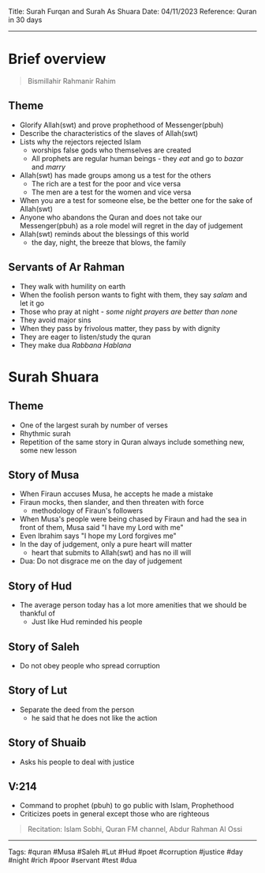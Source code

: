 Title: Surah Furqan and Surah As Shuara
Date: 04/11/2023
Reference: Quran in 30 days

---

# Brief overview
> Bismillahir Rahmanir Rahim

## Theme
- Glorify Allah(swt) and prove prophethood of Messenger(pbuh)
- Describe the characteristics of the slaves of Allah(swt)
- Lists why the rejectors rejected Islam
	- worships false gods who themselves are created
	- All prophets are regular human beings - they *eat* and go to *bazar* and *marry*
- Allah(swt) has made groups among us a test for the others
	- The rich are a test for the poor and vice versa
	- The men are a test for the women and vice versa
- When you are a test for someone else, be the better one for the sake of Allah(swt)
- Anyone who abandons the Quran and does not take our Messenger(pbuh) as a role model will regret in the day of judgement
- Allah(swt) reminds about the blessings of this world
	- the day, night, the breeze that blows, the family

## Servants of Ar Rahman
- They walk with humility on earth
- When the foolish person wants to fight with them, they say *salam* and let it go
- Those who pray at night - *some night prayers are better than none*
- They avoid major sins
- When they pass by frivolous matter, they pass by with dignity
- They are eager to listen/study the quran
- They make dua *Rabbana Hablana*

# Surah Shuara
## Theme
- One of the largest surah by number of verses
- Rhythmic surah
- Repetition of the same story in Quran always include something new, some new lesson

## Story of Musa
- When Firaun accuses Musa, he accepts he made a mistake
- Firaun mocks, then slander, and then threaten with force
	- methodology of Firaun's followers
- When Musa's people were being chased by Firaun and had the sea in front of them, Musa said "I have my Lord with me"
- Even Ibrahim says "I hope my Lord forgives me"
- In the day of judgement, only a pure heart will matter
	- heart that submits to Allah(swt) and has no ill will
- Dua: Do not disgrace me on the day of judgement

## Story of Hud
- The average person today has a lot more amenities that we should be thankful of
	- Just like Hud reminded his people

## Story of Saleh
- Do not obey people who spread corruption

## Story of Lut
- Separate the deed from the person
	- he said that he does not like the action

## Story of Shuaib
- Asks his people to deal with justice

## V:214
- Command to prophet (pbuh) to go public with Islam, Prophethood
- Criticizes poets in general except those who are righteous

> Recitation: Islam Sobhi, Quran FM channel, Abdur Rahman Al Ossi


---
Tags: #quran #Musa #Saleh #Lut #Hud #poet #corruption #justice #day #night #rich #poor #servant #test #dua